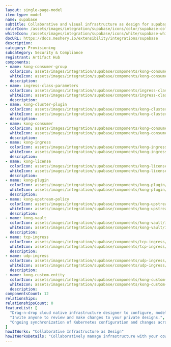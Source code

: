 ```yaml
---
layout: single-page-model
item-type: model
name: supabase
subtitle: Collaborative and visual infrastructure as design for supabase
colorIcon: /assets/images/integration/supabase/icons/color/supabase-color.svg
whiteIcon: /assets/images/integration/supabase/icons/white/supabase-white.svg
docURL: https://docs.meshery.io/extensibility/integrations/supabase
description: 
category: Provisioning
subcategory: Security & Compliance
registrant: Artifact Hub
components: 
- name: kong-consumer-group
  colorIcon: assets/images/integration/supabase/components/kong-consumer-group/icons/color/kong-consumer-group-color.svg
  whiteIcon: assets/images/integration/supabase/components/kong-consumer-group/icons/white/kong-consumer-group-white.svg
  description: 
- name: ingress-class-parameters
  colorIcon: assets/images/integration/supabase/components/ingress-class-parameters/icons/color/ingress-class-parameters-color.svg
  whiteIcon: assets/images/integration/supabase/components/ingress-class-parameters/icons/white/ingress-class-parameters-white.svg
  description: 
- name: kong-cluster-plugin
  colorIcon: assets/images/integration/supabase/components/kong-cluster-plugin/icons/color/kong-cluster-plugin-color.svg
  whiteIcon: assets/images/integration/supabase/components/kong-cluster-plugin/icons/white/kong-cluster-plugin-white.svg
  description: 
- name: kong-consumer
  colorIcon: assets/images/integration/supabase/components/kong-consumer/icons/color/kong-consumer-color.svg
  whiteIcon: assets/images/integration/supabase/components/kong-consumer/icons/white/kong-consumer-white.svg
  description: 
- name: kong-ingress
  colorIcon: assets/images/integration/supabase/components/kong-ingress/icons/color/kong-ingress-color.svg
  whiteIcon: assets/images/integration/supabase/components/kong-ingress/icons/white/kong-ingress-white.svg
  description: 
- name: kong-license
  colorIcon: assets/images/integration/supabase/components/kong-license/icons/color/kong-license-color.svg
  whiteIcon: assets/images/integration/supabase/components/kong-license/icons/white/kong-license-white.svg
  description: 
- name: kong-plugin
  colorIcon: assets/images/integration/supabase/components/kong-plugin/icons/color/kong-plugin-color.svg
  whiteIcon: assets/images/integration/supabase/components/kong-plugin/icons/white/kong-plugin-white.svg
  description: 
- name: kong-upstream-policy
  colorIcon: assets/images/integration/supabase/components/kong-upstream-policy/icons/color/kong-upstream-policy-color.svg
  whiteIcon: assets/images/integration/supabase/components/kong-upstream-policy/icons/white/kong-upstream-policy-white.svg
  description: 
- name: kong-vault
  colorIcon: assets/images/integration/supabase/components/kong-vault/icons/color/kong-vault-color.svg
  whiteIcon: assets/images/integration/supabase/components/kong-vault/icons/white/kong-vault-white.svg
  description: 
- name: tcp-ingress
  colorIcon: assets/images/integration/supabase/components/tcp-ingress/icons/color/tcp-ingress-color.svg
  whiteIcon: assets/images/integration/supabase/components/tcp-ingress/icons/white/tcp-ingress-white.svg
  description: 
- name: udp-ingress
  colorIcon: assets/images/integration/supabase/components/udp-ingress/icons/color/udp-ingress-color.svg
  whiteIcon: assets/images/integration/supabase/components/udp-ingress/icons/white/udp-ingress-white.svg
  description: 
- name: kong-custom-entity
  colorIcon: assets/images/integration/supabase/components/kong-custom-entity/icons/color/kong-custom-entity-color.svg
  whiteIcon: assets/images/integration/supabase/components/kong-custom-entity/icons/white/kong-custom-entity-white.svg
  description: 
componentsCount: 12
relationships: 
relationshipsCount: 0
featureList: [
  "Drag-n-drop cloud native infrastructure designer to configure, model, and deploy your workloads.",
  "Invite anyone to review and make changes to your private designs.",
  "Ongoing synchronization of Kubernetes configuration and changes across any number of clusters."
]
howItWorks: "Collaborative Infrastructure as Design"
howItWorksDetails: "Collaboratively manage infrastructure with your coworkers synchronously sharing the same designs."
---
```

